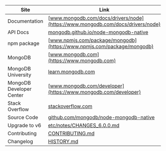 | Site                          | Link                                                |
|-------------------------------|-----------------------------------------------------|
| Documentation                 | [www.mongodb.com/docs/drivers/node](https://www.mongodb.com/docs/drivers/node) |
| API Docs                      | [mongodb.github.io/node-mongodb-native](https://mongodb.github.io/node-mongodb-native) |
| npm package                   | [www.npmjs.com/package/mongodb](https://www.npmjs.com/package/mongodb) |
| MongoDB                       | [www.mongodb.com](https://www.mongodb.com) |
| MongoDB University            | [learn.mongodb.com](https://learn.mongodb.com) |
| MongoDB Developer Center      | [www.mongodb.com/developer](https://www.mongodb.com/developer) |
| Stack Overflow                | [stackoverflow.com](https://stackoverflow.com) |
| Source Code                   | [github.com/mongodb/node-mongodb-native](https://github.com/mongodb/node-mongodb-native) |
| Upgrade to v6                 | [etc/notes/CHANGES_6.0.0.md](./etc/notes/CHANGES_6.0.0.md) |
| Contributing                  | [CONTRIBUTING.md](./CONTRIBUTING.md) |
| Changelog                     | [HISTORY.md](./HISTORY.md) |
